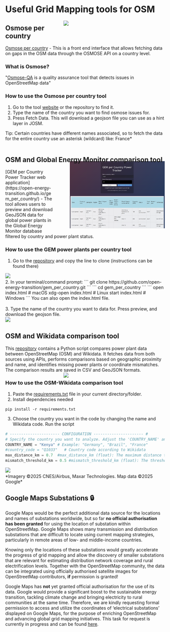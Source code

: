 <div class="page-headers">
<h1>Useful Grid Mapping tools for OSM </h1>
</div>
<img src="../images/osmoseapi.png" class="img-border" align="right" width="320">

## **<div class="tools-header">Osmose per country</div>**

[Osmose per country](https://open-energy-transition.github.io/osmose_per_country/) - This is a front end interface that allows fetching data on gaps in the OSM data through the OSMOSE API on a country level.

### What is Osmose?

"[Osmose-QA](https://osmose.openstreetmap.fr/en/map/) is a quality assurance tool that detects issues in OpenStreetMap data"

### How to use the Osmose per country tool
1. Go to the tool [website](https://open-energy-transition.github.io/osmose_per_country/) or the repository to find it.
2. Type the name of the country you want to find osmose issues for.
3. Press Fetch Data. This will download a geojson file you can use as a hint layer in JOSM.

Tip: Certain countries have different names associated, so to fetch the data for the entire country use an asterisk (wildcard) like: France*
<br> 
<br>

## **<div class="tools-header">OSM and Global Energy Monitor comparison tool</div>**
<div style="float: right; margin: -25px 0px 0 50px;">
  <img src="../images/gemtracker.png" class="img-border" width="300">
</div>
[GEM per Country Power Tracker web application](https://open-energy-transition.github.io/gem_per_country/) - The tool allows users to preview and download GeoJSON data for global power plants in the Global Energy Monitor database filtered by country and power plant status.

### How to use the GEM power plants per country tool
1. Go to the [repository](https://github.com/open-energy-transition/gem_per_country) and copy the line to clone (instructions can be found there)
<div class="align-with-heading">
  <img src="../images/gem_angola.png" class="img-border" width="300">
</div>
2. In your terminal/command prompt:
```
git clone https://github.com/open-energy-transition/gem_per_country.git
```
```
cd gem_per_country
```
```
open index.html   # macOS
xdg-open index.html   # Linux
start index.html   # Windows
```
You can also open the index.html file. <br><br>
3. Type the name of the country you want to data for. Press preview, and download the geojson file.

<div class="align-with-heading">
  <img src="../images/wikicsv.png" class="img-border" width="320">
</div>

## **<div class="tools-header">OSM and Wikidata comparison tool</div>**
This [repository](https://github.com/open-energy-transition/osm-wikidata-comparison/tree/main) contains a Python script compares power plant data between OpenStreetMap (OSM) and Wikidata. It fetches data from both sources using APIs, performs comparisons based on geographic proximity and name, and identifies missing power plants or coordinate mismatches.<br> The comparison results are saved in CSV and GeoJSON formats.
<img src="../images/wikigeo.png" class="img-border" align="right" width="320">

### How to use the OSM-Wikidata comparison tool
1. Paste the [requirements.txt](https://github.com/open-energy-transition/osm-wikidata-comparison/blob/main/requirements.txt) file in your current directory/folder.
2. Install dependencies needed
```
pip install -r requirements.txt
```
3. Choose the country you want in the code by changing the name and Wikidata code. Run the script
```py
# ---------------------- CONFIGURATION ---------------------- #
# Specify the country you want to analyze. Adjust the 'COUNTRY_NAME' and 'country_code' accordingly.
COUNTRY_NAME = "Kenya" # Example: "Germany", "Brazil", "France"
#country_code = "Q1033"   # Country code according to Wikidata
max_distance_km = 0.7  #max_distance_km (float): The maximum distance to consider a match (in kilometers).
mismatch_threshold_km = 0.5 #mismatch_threshold_km (float): The threshold distance beyond which the coordinates are considered mismatched.
```

<div class="align-with-heading">
  <img src="../images/angolagoogle.png" class="img-border" width="320">
  <div class="image-caption" markdown>
  *Imagery ©2025 CNES/Airbus, Maxar Technologies. Map data ©2025 Google*
  </div>
</div>

## <div class="tools-header">Google Maps Substations :lock:</div> 
Google Maps would be the perfect additional data source for the locations and names of substations worldwide, but so far **no official authorisation has been granted** for using the location of substation within OpenStreetMap. Google Maps shows many transmission and distribution substations that are difficult to locate using current mapping strategies, particularly in remote areas of low- and middle-income countries. <br>

Knowing only the locations of these substations would greatly accelerate the progress of grid mapping and allow the discovery of smaller substations that are relevant for estimating distribution network coverage and rural electrification levels. Together with the OpenStreetMap community, the data can be integrated using officially authorised satellite images for OpenStreetMap contributors, **if** permission is granted! <br>

Google Maps has **not** yet granted official authorisation for the use of its data. Google would provide a significant boost to the sustainable energy transition, tackling climate change and bringing electricity to rural communities at the same time. Therefore, we are kindly requesting formal permission to access and utilize the coordinates of ‘electrical substations’ displayed on Google Maps, for the purpose of enriching OpenStreetMap and advancing global grid mapping initiatives. This task for request is currently in progress and can be found [here](https://github.com/orgs/open-energy-transition/projects/25?pane=issue&itemId=102888888). 



